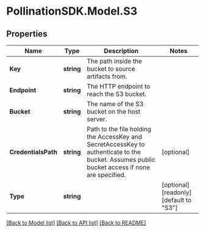 
# PollinationSDK.Model.S3

## Properties

Name | Type | Description | Notes
------------ | ------------- | ------------- | -------------
**Key** | **string** | The path inside the bucket to source artifacts from. | 
**Endpoint** | **string** | The HTTP endpoint to reach the S3 bucket. | 
**Bucket** | **string** | The name of the S3 bucket on the host server. | 
**CredentialsPath** | **string** | Path to the file holding the AccessKey and SecretAccessKey to authenticate to the bucket. Assumes public bucket access if none are specified. | [optional] 
**Type** | **string** |  | [optional] [readonly] [default to "S3"]

[[Back to Model list]](../README.md#documentation-for-models)
[[Back to API list]](../README.md#documentation-for-api-endpoints)
[[Back to README]](../README.md)

